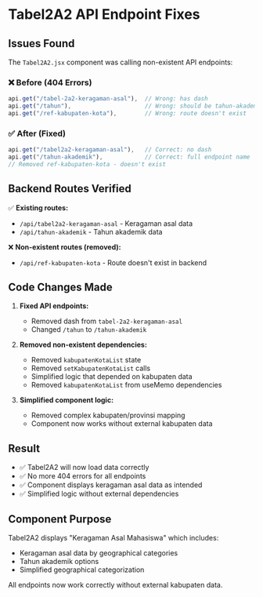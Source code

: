 # Tabel2A2 API Endpoint Fixes

## Issues Found

The `Tabel2A2.jsx` component was calling non-existent API endpoints:

### ❌ Before (404 Errors)
```javascript
api.get("/tabel-2a2-keragaman-asal"),  // Wrong: has dash
api.get("/tahun"),                     // Wrong: should be tahun-akademik
api.get("/ref-kabupaten-kota"),        // Wrong: route doesn't exist
```

### ✅ After (Fixed)
```javascript
api.get("/tabel2a2-keragaman-asal"),   // Correct: no dash
api.get("/tahun-akademik"),            // Correct: full endpoint name
// Removed ref-kabupaten-kota - doesn't exist
```

## Backend Routes Verified

✅ **Existing routes:**
- `/api/tabel2a2-keragaman-asal` - Keragaman asal data
- `/api/tahun-akademik` - Tahun akademik data

❌ **Non-existent routes (removed):**
- `/api/ref-kabupaten-kota` - Route doesn't exist in backend

## Code Changes Made

1. **Fixed API endpoints:**
   - Removed dash from `tabel-2a2-keragaman-asal`
   - Changed `/tahun` to `/tahun-akademik`

2. **Removed non-existent dependencies:**
   - Removed `kabupatenKotaList` state
   - Removed `setKabupatenKotaList` calls
   - Simplified logic that depended on kabupaten data
   - Removed `kabupatenKotaList` from useMemo dependencies

3. **Simplified component logic:**
   - Removed complex kabupaten/provinsi mapping
   - Component now works without external kabupaten data

## Result

- ✅ Tabel2A2 will now load data correctly
- ✅ No more 404 errors for all endpoints
- ✅ Component displays keragaman asal data as intended
- ✅ Simplified logic without external dependencies

## Component Purpose

Tabel2A2 displays "Keragaman Asal Mahasiswa" which includes:
- Keragaman asal data by geographical categories
- Tahun akademik options
- Simplified geographical categorization

All endpoints now work correctly without external kabupaten data.

